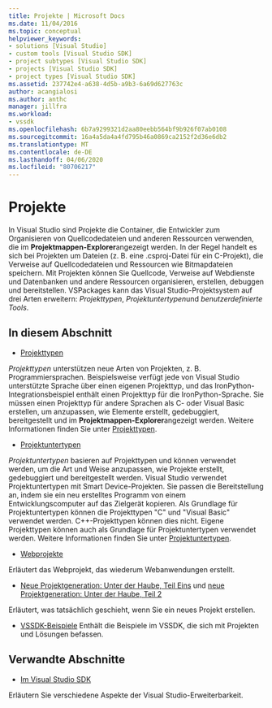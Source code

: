 ```yaml
---
title: Projekte | Microsoft Docs
ms.date: 11/04/2016
ms.topic: conceptual
helpviewer_keywords:
- solutions [Visual Studio]
- custom tools [Visual Studio SDK]
- project subtypes [Visual Studio SDK]
- projects [Visual Studio SDK]
- project types [Visual Studio SDK]
ms.assetid: 237742e4-a638-4d5b-a9b3-6a69d627763c
author: acangialosi
ms.author: anthc
manager: jillfra
ms.workload:
- vssdk
ms.openlocfilehash: 6b7a9299321d2aa80eebb564bf9b926f07ab0108
ms.sourcegitcommit: 16a4a5da4a4fd795b46a0869ca2152f2d36e6db2
ms.translationtype: MT
ms.contentlocale: de-DE
ms.lasthandoff: 04/06/2020
ms.locfileid: "80706217"
---
```

# <a name="projects"></a>Projekte
In Visual Studio sind Projekte die Container, die Entwickler zum Organisieren von Quellcodedateien und anderen Ressourcen verwenden, die im **Projektmappen-Explorer**angezeigt werden. In der Regel handelt es sich bei Projekten um Dateien (z. B. eine .csproj-Datei für ein C-Projekt), die Verweise auf Quellcodedateien und Ressourcen wie Bitmapdateien speichern. Mit Projekten können Sie Quellcode, Verweise auf Webdienste und Datenbanken und andere Ressourcen organisieren, erstellen, debuggen und bereitstellen. VSPackages kann das Visual Studio-Projektsystem auf drei Arten erweitern: *Projekttypen*, *Projektuntertypen*und *benutzerdefinierte Tools*.

## <a name="in-this-section"></a>In diesem Abschnitt
- [Projekttypen](../../extensibility/internals/project-types.md)

 *Projekttypen* unterstützen neue Arten von Projekten, z. B. Programmiersprachen. Beispielsweise verfügt jede von Visual Studio unterstützte Sprache über einen eigenen Projekttyp, und das IronPython-Integrationsbeispiel enthält einen Projekttyp für die IronPython-Sprache. Sie müssen einen Projekttyp für andere Sprachen als C- oder Visual Basic erstellen, um anzupassen, wie Elemente erstellt, gedebuggiert, bereitgestellt und im **Projektmappen-Explorer**angezeigt werden. Weitere Informationen finden Sie unter [Projekttypen](../../extensibility/internals/project-types.md).

- [Projektuntertypen](../../extensibility/internals/project-subtypes.md)

 *Projektuntertypen* basieren auf Projekttypen und können verwendet werden, um die Art und Weise anzupassen, wie Projekte erstellt, gedebuggiert und bereitgestellt werden. Visual Studio verwendet Projektuntertypen mit Smart Device-Projekten. Sie passen die Bereitstellung an, indem sie ein neu erstelltes Programm von einem Entwicklungscomputer auf das Zielgerät kopieren. Als Grundlage für Projektuntertypen können die Projekttypen "C" und "Visual Basic" verwendet werden. C++-Projekttypen können dies nicht. Eigene Projekttypen können auch als Grundlage für Projektuntertypen verwendet werden. Weitere Informationen finden Sie unter [Projektuntertypen](../../extensibility/internals/project-subtypes.md).

- [Webprojekte](../../extensibility/internals/web-projects.md)

 Erläutert das Webprojekt, das wiederum Webanwendungen erstellt.

- [Neue Projektgeneration: Unter der Haube, Teil Eins](../../extensibility/internals/new-project-generation-under-the-hood-part-one.md) und [neue Projektgeneration: Unter der Haube, Teil 2](../../extensibility/internals/new-project-generation-under-the-hood-part-two.md)

 Erläutert, was tatsächlich geschieht, wenn Sie ein neues Projekt erstellen.

- [VSSDK-Beispiele](https://github.com/Microsoft/VSSDK-Extensibility-Samples) Enthält die Beispiele im VSSDK, die sich mit Projekten und Lösungen befassen.

## <a name="related-sections"></a>Verwandte Abschnitte
- [Im Visual Studio SDK](../../extensibility/internals/inside-the-visual-studio-sdk.md)

 Erläutern Sie verschiedene Aspekte der Visual Studio-Erweiterbarkeit.
